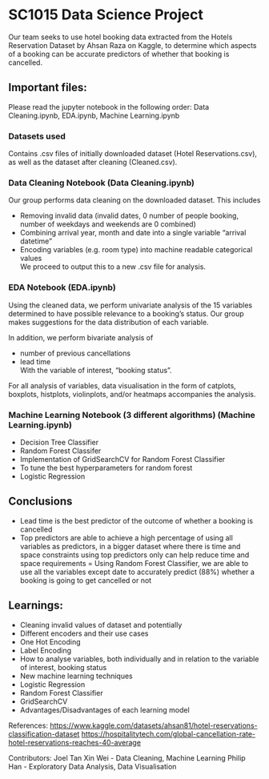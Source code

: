 # SC1015 Data Science Project

Our team seeks to use hotel booking data extracted from the Hotels Reservation Dataset by Ahsan Raza on Kaggle, to determine which aspects of a booking can be accurate predictors  of whether that booking is cancelled.

## Important files:
Please read the jupyter notebook in the following order: Data Cleaning.ipynb, EDA.ipynb, Machine Learning.ipynb

### Datasets used
Contains .csv files of initially downloaded dataset (Hotel Reservations.csv), as well as the dataset after cleaning (Cleaned.csv).

### Data Cleaning Notebook (Data Cleaning.ipynb)
Our group performs data cleaning on the downloaded dataset. This includes
- Removing invalid data (invalid dates, 0 number of people booking, number of weekdays and weekends are 0 combined)
- Combining arrival year, month and date into a single variable “arrival datetime”
- Encoding variables (e.g. room type) into machine readable categorical values\
We proceed to output this to a new .csv file for analysis.

### EDA Notebook (EDA.ipynb)
Using the cleaned data, we perform univariate analysis of the 15 variables determined to have possible relevance to a booking’s status. Our group makes suggestions for the data distribution of each variable. 

In addition, we perform bivariate analysis of
- number of previous cancellations
- lead time\
With the variable of interest, “booking status”.

For all analysis of variables, data visualisation in the form of catplots, boxplots, histplots, violinplots, and/or heatmaps accompanies the analysis.

### Machine Learning Notebook (3 different algorithms) (Machine Learning.ipynb)
- Decision Tree Classifier
- Random Forest Classifer
- Implementation of GridSearchCV for Random Forest Classifier
- To tune the best hyperparameters for random forest
- Logistic Regression


## Conclusions
- Lead time is the best predictor of the outcome of whether a booking is cancelled
- Top predictors are able to achieve a high percentage of using all variables as predictors, in a bigger dataset where there is time and space constraints using top predictors only can help reduce time and space requirements
= Using Random Forest Classifier, we are able to use all the variables except date to accurately predict (88%) whether a booking is going to get cancelled or not

## Learnings:
- Cleaning invalid values of dataset and potentially
- Different encoders and their use cases
- One Hot Encoding
- Label Encoding
- How to analyse variables, both individually and in relation to the variable of interest, booking status
- New machine learning techniques
- Logistic Regression
- Random Forest Classifier
- GridSearchCV
- Advantages/Disadvantages of each learning model

References:
https://www.kaggle.com/datasets/ahsan81/hotel-reservations-classification-dataset
https://hospitalitytech.com/global-cancellation-rate-hotel-reservations-reaches-40-average

Contributors:
Joel Tan Xin Wei - Data Cleaning, Machine Learning
Philip Han - Exploratory Data Analysis, Data Visualisation

